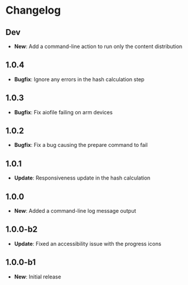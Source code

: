 # Changelog

## Dev

* **New**: Add a command-line action to run only the content distribution

## 1.0.4

* **Bugfix**: Ignore any errors in the hash calculation step

## 1.0.3

* **Bugfix**: Fix aiofile failing on arm devices

## 1.0.2

* **Bugfix**: Fix a bug causing the prepare command to fail

## 1.0.1

* **Update**: Responsiveness update in the hash calculation

## 1.0.0

* **New**: Added a command-line log message output

## 1.0.0-b2

* **Update**: Fixed an accessibility issue with the progress icons

## 1.0.0-b1

* **New**: Initial release
